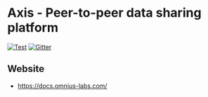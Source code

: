 # Axis - Peer-to-peer data sharing platform

[![Test](https://github.com/omnius-labs/axis/actions/workflows/test.yml/badge.svg)](https://github.com/omnius-labs/axis/actions/workflows/test.yml)
[![Gitter](https://badges.gitter.im/omnius-labs.svg)](https://gitter.im/omnius-labs/community)

## Website

+ <https://docs.omnius-labs.com/>
